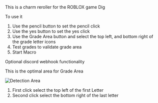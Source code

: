This is a charm reroller for the ROBLOX game Dig 

To use it 
1. Use the pencil button to set the pencil click
2. Use the yes button to set the yes click
3. Use the Grade Area button and select the top left, and bottom right of the grade letter icons
4. Test grades to validate grade area
5. Start Macro

Optional discord webhook functionality

This is the optimal area for Grade Area

![Detection Area](https://i.imgur.com/PtSFSRK.png)

1. First click select the top left of the first Letter
2. Second click select the bottom right of the last letter


